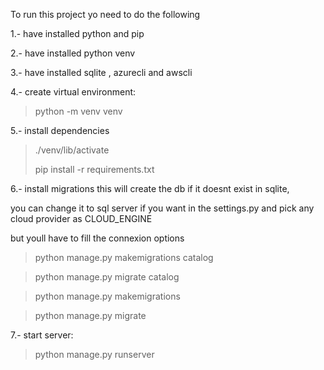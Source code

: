 To run this project yo need to do the following

1.- have installed python and pip

2.- have installed python venv

3.- have installed sqlite , azurecli and awscli

4.- create virtual environment:

> python -m venv venv 

5.- install dependencies

> ./venv/lib/activate
> 
> pip install -r requirements.txt

6.- install migrations this will create the db if it doesnt exist in sqlite, 

you can change it to sql server if you want in the settings.py and pick any cloud provider as CLOUD_ENGINE

but youll have to fill the connexion options

> python manage.py makemigrations catalog

> python manage.py migrate catalog

> python manage.py makemigrations

> python manage.py migrate


7.- start server:

> python manage.py runserver